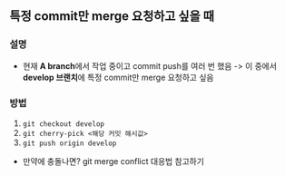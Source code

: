 ## 특정 commit만 merge 요청하고 싶을 때

### 설명
* 현재 **A branch**에서 작업 중이고 commit push를 여러 번 했음 -> 이 중에서 **develop 브랜치**에 특정 commit만 merge 요청하고 싶음

### 방법
1. `git checkout develop`
2. `git cherry-pick <해당 커밋 해시값>`
3. `git push origin develop`

* 만약에 충돌나면? git merge conflict 대응법 참고하기